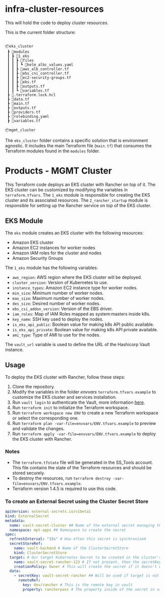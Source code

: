 # infra-cluster-resources
This will hold the code to deploy cluster resources.

This is the current folder structure:

```

📦eks_cluster
 ┣ 📂modules
 ┃ ┣ 📂1_eks
 ┃ ┃ ┣ 📂files
 ┃ ┃ ┃ ┗ 📜helm_albc_values.yaml
 ┃ ┃ ┣ 📜aws_alb_controller.tf
 ┃ ┃ ┣ 📜ebs_cni_controller.tf
 ┃ ┃ ┣ 📜ec2-security-groups.tf
 ┃ ┃ ┣ 📜eks.tf
 ┃ ┃ ┣ 📜outputs.tf
 ┃ ┃ ┗ 📜variables.tf
 ┣ 📜.terraform.lock.hcl
 ┣ 📜data.tf
 ┣ 📜main.tf
 ┣ 📜outputs.tf
 ┣ 📜providers.tf
 ┣ 📜rolebinding.yaml
 ┣ 📜variables.tf

📦mgmt_cluster

```

The `eks_cluster` folder contains a specific solution that is environment agnostic. It includes the main Terraform file (`main.tf`) that consumes the Terraform modules found in the `modules` folder.


# Products - MGMT Cluster

This Terraform code deploys an EKS cluster with Rancher on top of it. The EKS cluster can be customized by modifying the variables in `terraform.tfvars`. The `1_eks` module is responsible for creating the EKS cluster and its associated resources. The `2_rancher_startup` module is responsible for setting up the Rancher service on top of the EKS cluster.

## EKS Module

The `eks` module creates an EKS cluster with the following resources:

- Amazon EKS cluster
- Amazon EC2 instances for worker nodes
- Amazon IAM roles for the cluster and nodes
- Amazon Security Groups

The `1_eks` module has the following variables:

- `aws_region`: AWS region where the EKS cluster will be deployed.
- `cluster_version`: Version of Kubernetes to use.
- `instance_types`: Amazon EC2 instance type for worker nodes.
- `min_size`: Minimum number of worker nodes.
- `max_size`: Maximum number of worker nodes.
- `des_size`: Desired number of worker nodes.
- `ebs_csi_addon_version`: Version of the EBS driver.
- `iam_roles`: Map of IAM Roles mapped as system:masters inside k8s.
- `key_name`: SSH key used to deploy the nodes.
- `is_eks_api_public`: Boolean value for making k8s API public available.
- `is_eks_api_private`: Boolean value for making k8s API private available.
- `ami_type`: Type of AMI to use for the nodes.


The `vault_url` variable is used to define the URL of the Hashicorp Vault instance. 

## Usage

To deploy the EKS cluster with Rancher, follow these steps:

1. Clone the repository.
2. Modify the variables in the folder *envvars* `terraform.tfvars.example` to customize the EKS cluster and services installation.
3. Run `vault login` to authenticate the Vault, more information [here](https://github.com/clinician-nexus/shared-services-iac).
4. Run `terraform init` to initialize the Terraform workspace.
5. Run `terraform workspace new ENV` to create a new Terraform workspace or select the corresponding one.
6. Run `terraform plan -var-file=envvars/ENV.tfvars.example` to preview and validate the changes.
7. Run `terraform apply -var-file=envvars/ENV.tfvars.example` to deploy the EKS cluster with Rancher.

### Notes

- The `terraform.tfstate` file will be generated in the SS_Tools account. This file contains the state of the Terraform resources and should be stored securely.
- To destroy the resources, run `terraform destroy -var-file=envvars/ENV.tfvars.example`.
- Terraform version 1.4.5 is required to use this code.

### To create an External Secret using the Cluster Secret Store
```yaml
apiVersion: external-secrets.io/v1beta1
kind: ExternalSecret
metadata:
  name: vault-secret-cluster ## Name of the external secret managing the cluster secret
  namespace: mpt-apps ## Namespace to create the secret
spec:
  refreshInterval: "15s" # How often this secret is synchronized
  secretStoreRef:
    name: vault-backend # Name of the ClusterSecretStore
    kind: ClusterSecretStore
  target: # Our target Kubernetes Secret to be created in the cluster's namespace
    name: vault-secret-rancher-123 # If not present, then the secretKey field under data will be used
    creationPolicy: Owner # This will create the secret if it doesn't exist
  data:
    - secretKey: vault-secret-rancher ## Will be used if target is not set
      remoteRef:
        key: dev/rancher # This is the remote key in vault
        property: rancherpass # The property inside of the secret in vault
```
